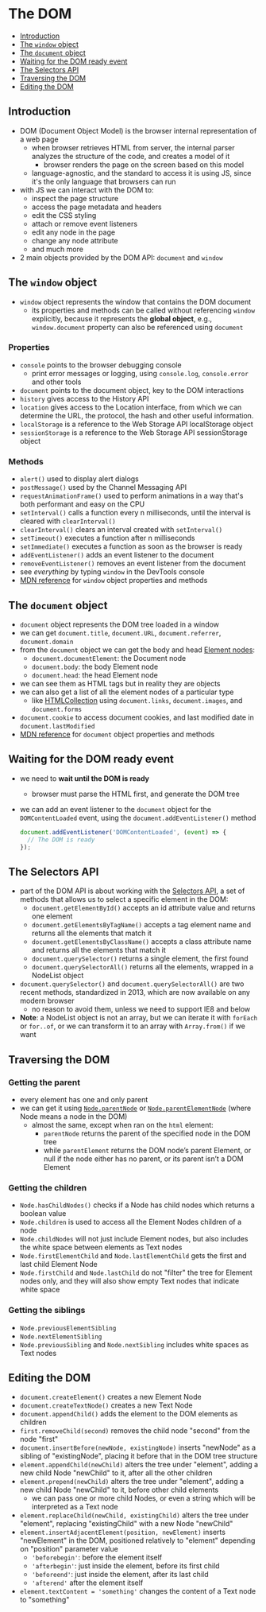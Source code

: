 # The DOM

- [Introduction](#introduction)
- [The `window` object](#the-window-object)
- [The `document` object](#the-document-object)
- [Waiting for the DOM ready event](#waiting-for-the-dom-ready-event)
- [The Selectors API](#the-selectors-api)
- [Traversing the DOM](#traversing-the-dom)
- [Editing the DOM](#editing-the-dom)


## Introduction

- DOM (Document Object Model) is the browser internal representation of a web page
  - when browser retrieves HTML from server, the internal parser analyzes the structure of the code, and creates a model of it
    - browser renders the page on the screen based on this model
  - language-agnostic, and the standard to access it is using JS, since it's the only language that browsers can run
- with JS we can interact with the DOM to:
  - inspect the page structure
  - access the page metadata and headers
  - edit the CSS styling
  - attach or remove event listeners
  - edit any node in the page
  - change any node attribute
  - and much more
- 2 main objects provided by the DOM API: `document` and `window`


## The `window` object

- `window` object represents the window that contains the DOM document
  - its properties and methods can be called without referencing `window` explicitly, because it represents the **global object**, e.g., `window.document` property can also be referenced using `document`

### Properties

- `console` points to the browser debugging console
  - print error messages or logging, using `console.log`, `console.error` and other tools
- `document` points to the document object, key to the DOM interactions
- `history` gives access to the History API
- `location` gives access to the Location interface, from which we can determine the URL, the protocol, the hash and other useful information.
- `localStorage` is a reference to the Web Storage API localStorage object
- `sessionStorage` is a reference to the Web Storage API sessionStorage object

### Methods

- `alert()` used to display alert dialogs
- `postMessage()` used by the Channel Messaging API
- `requestAnimationFrame()` used to perform animations in a way that's both performant and easy on the CPU
- `setInterval()` calls a function every n milliseconds, until the interval is cleared with `clearInterval()`
- `clearInterval()` clears an interval created with `setInterval()`
- `setTimeout()` executes a function after n milliseconds
- `setImmediate()` executes a function as soon as the browser is ready
- `addEventListener()` adds an event listener to the document
- `removeEventListener()` removes an event listener from the document
- see _everything_ by typing `window` in the DevTools console
- [MDN reference](https://developer.mozilla.org/en-US/docs/Web/API/Window) for `window` object properties and methods


## The `document` object

- `document` object represents the DOM tree loaded in a window
- we can get `document.title`, `document.URL`, `document.referrer`, `document.domain`
- from the `document` object we can get the body and head [Element nodes](https://developer.mozilla.org/en-US/docs/Web/API/Element):
  - `document.documentElement`: the Document node
  - `document.body`: the body Element node
  - `document.head`: the head Element node
- we can see them as HTML tags but in reality they are objects
- we can also get a list of all the element nodes of a particular type
  - like [HTMLCollection](https://developer.mozilla.org/en-US/docs/Web/API/HTMLCollection) using `document.links`, `document.images`, and `document.forms`
- `document.cookie` to access document cookies, and last modified date in `document.lastModified`
- [MDN reference](https://developer.mozilla.org/en-US/docs/Web/API/Document) for `document` object properties and methods


## Waiting for the DOM ready event

- we need to **wait until the DOM is ready**
  - browser must parse the HTML first, and generate the DOM tree
- we can add an event listener to the `document` object for the `DOMContentLoaded` event, using the `document.addEventListener()` method

  ```js
  document.addEventListener('DOMContentLoaded', (event) => {
    // The DOM is ready
  });
  ```


## The Selectors API

- part of the DOM API is about working with the [Selectors API](https://www.w3.org/TR/selectors-api/), a set of methods that allows us to select a specific element in the DOM:
  - `document.getElementById()` accepts an id attribute value and returns one element
  - `document.getElementsByTagName()` accepts a tag element name and returns all the elements that match it
  - `document.getElementsByClassName()` accepts a class attribute name and returns all the elements that match it
  - `document.querySelector()` returns a single element, the first found
  - `document.querySelectorAll()` returns all the elements, wrapped in a NodeList object
- `document.querySelector()` and `document.querySelectorAll()` are two recent methods, standardized in 2013, which are now available on any modern browser
  - no reason to avoid them, unless we need to support IE8 and below
- **Note**: a NodeList object is not an array, but we can iterate it with `forEach` or `for..of`, or we can transform it to an array with `Array.from()` if we want


## Traversing the DOM

### Getting the parent

- every element has one and only parent
- we can get it using [`Node.parentNode`](https://developer.mozilla.org/en-US/docs/Web/API/Node/parentNode) or [`Node.parentElementNode`](https://developer.mozilla.org/en-US/docs/Web/API/Node/parentElement) (where Node means a node in the DOM)
  - almost the same, except when ran on the `html` element:
    - `parentNode` returns the parent of the specified node in the DOM tree
    - while `parentElement` returns the DOM node’s parent Element, or null if the node either has no parent, or its parent isn’t a DOM Element

### Getting the children

- `Node.hasChildNodes()`  checks if a Node has child nodes which returns a boolean value
- `Node.children` is used to access all the Element Nodes children of a node
- `Node.childNodes` will not just include Element nodes, but also includes the white space between elements as Text nodes
- `Node.firstElementChild` and `Node.lastElementChild` gets the first and last child Element Node
- `Node.firstChild` and `Node.lastChild` do not "filter" the tree for Element nodes only, and they will also show empty Text nodes that indicate white space

### Getting the siblings

- `Node.previousElementSibling`
- `Node.nextElementSibling`
- `Node.previousSibling` and `Node.nextSibling` includes white spaces as Text nodes


## Editing the DOM

- `document.createElement()` creates a new Element Node
- `document.createTextNode()` creates a new Text Node
- `document.appendChild()` adds the element to the DOM elements as children
- `first.removeChild(second)` removes the child node "second" from the node "first"
- `document.insertBefore(newNode, existingNode)` inserts "newNode" as a sibling of "existingNode", placing it before that in the DOM tree structure
- `element.appendChild(newChild)` alters the tree under "element", adding a new child Node "newChild" to it, after all the other children
- `element.prepend(newChild)` alters the tree under "element", adding a new child Node "newChild" to it, before other child elements
  - we can pass one or more child Nodes, or even a string which will be interpreted as a Text node
- `element.replaceChild(newChild, existingChild)` alters the tree under "element", replacing "existingChild" with a new Node "newChild"
- `element.insertAdjacentElement(position, newElement)` inserts "newElement" in the DOM, positioned relatively to "element" depending on "position" parameter value
  - `'beforebegin'`: before the element itself
  - `'afterbegin'`: just inside the element, before its first child
  - `'beforeend'`: just inside the element, after its last child
  - `'afterend'` after the element itself
- `element.textContent = 'something'` changes the content of a Text node to "something"
